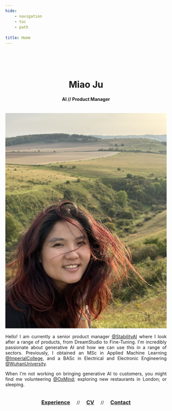 ```yaml
---
hide:
    - navigation
    - toc
    - path

title: Home
---
```


</br>
</br>
</br>

<center>
    <h1 class="nopad">Miao Ju</h1>
    <h4 class="nopad">AI // Product Manager</h4>
</center>

</br>

<center>

<div class="container">
<img class="profile" src="IMG_0135.PNG">

<div>
<p style="text-align: justify;">
Hello! I am currently a senior product manager <a href="https://stability.ai" target="_blank">@StabilityAI</a> where I look after a range of products, from DreamStudio to Fine-Tuning. I'm incredibly passionate about generative AI and how we can use this in a range of sectors. Previously, I obtained an MSc in Applied Machine Learning <a href="https://www.imperial.ac.uk/study/courses/postgraduate-taught/applied-machine-learning/" target="_blank">@ImperialCollege</a>, and a BASc in Electrical and Electronic Engineering <a href="https://en.whu.edu.cn" target="_blank">@WuhanUniversity</a>.
</p>

<p style="text-align: justify;">
When I'm not working on bringing generative AI to customers, you might find me volunteering <a href="https://www.oxmindguide.org.uk" target="_blank">@OxMind</a>; exploring new restaurants in London; or sleeping.
</p>

</div>
</div>

</center>


<center>
    <h3 style="display: inline-block; margin-left: 1em; margin-right: 1em">
    <a href="experience">Experience</a>
    </h3>
    //
    <h3 style="display: inline-block; margin-left: 1em; margin-right: 1em">
    <a href="cv.pdf" target="_blank">CV</a>
    </h3>
    //
    <h3 style="display: inline-block; margin-left: 1em; margin-right: 1em">
    <a href="contact">Contact</a>
    </h3>
</center>

